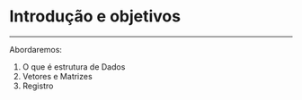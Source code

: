 # Introdução e objetivos

---

Abordaremos:

1. O que é estrutura de Dados
2. Vetores e Matrizes
3. Registro

